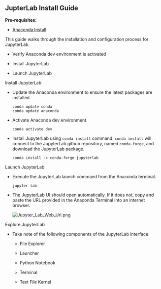 ## JupterLab Install Guide

**Pre-requisites:**

* [Anaconda Install](AnacondaInstallGuide.md)

This guide walks through the installation and configuration process for JupyterLab.

* Verify Anaconda dev environment is activated

* Install JupyterLab

* Launch JupyterLab

Install JupyterLab

* Update the Anaconda environment to ensure the latest packages are installed.

  ```shell
  conda update conda
  conda update anaconda
  ```

* Activate Anaconda dev environment.

  ```shell
  conda activate dev
  ```

* Install JupyterLab using `conda install` command. `conda install` will connect to the JupyterLab github repository, named `conda-forge`, and download the JupyterLab package.

  ```shell
  conda install -c conda-forge jupyterlab
  ```

Launch JupyterLab

* Execute the JupyterLab launch command from the Anaconda terminal.

  ```shell
  jupyter lab
  ```

* The JupyterLab UI should open automatically. If it does not, copy and paste the URL provided in the Anaconda Terminal into an internet browser.

  ![Jupyter_Lab_Web_Url.png](Images/Jupyter_Lab_Web_Url.png)

Explore JupyterLab

* Take note of the following components of the JupyterLab interface:

  * File Explorer

  * Launcher

  * Python Notebook

  * Terminal

  * Text File Kernel
